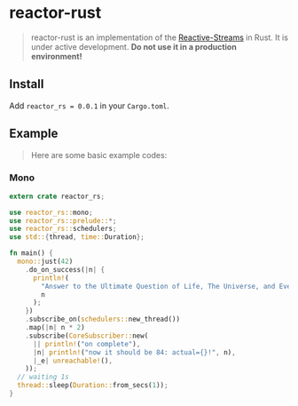 # reactor-rust

> reactor-rust is an implementation of the [Reactive-Streams](https://www.reactive-streams.org) in Rust.
It is under active development. **Do not use it in a production environment!**

## Install

Add `reactor_rs = 0.0.1` in your `Cargo.toml`.

## Example

> Here are some basic example codes:

### Mono

```rust
extern crate reactor_rs;

use reactor_rs::mono;
use reactor_rs::prelude::*;
use reactor_rs::schedulers;
use std::{thread, time::Duration};

fn main() {
  mono::just(42)
    .do_on_success(|n| {
      println!(
        "Answer to the Ultimate Question of Life, The Universe, and Everything: {}",
        n
      );
    })
    .subscribe_on(schedulers::new_thread())
    .map(|n| n * 2)
    .subscribe(CoreSubscriber::new(
      || println!("on complete"),
      |n| println!("now it should be 84: actual={}!", n),
      |_e| unreachable!(),
    ));
  // waiting 1s
  thread::sleep(Duration::from_secs(1));
}
```
